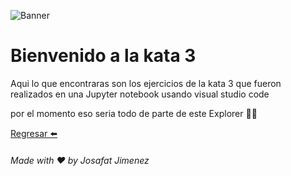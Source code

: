 ![Banner](https://github.com/JosafatJimenezB/KatasJosafatLaunchX/blob/main/extra/index.jpg)

# Bienvenido a la kata 3

Aqui lo que encontraras son los ejercicios de la kata 3 que fueron realizados en una Jupyter notebook usando visual studio code

por el momento eso seria todo de parte de este Explorer :man_astronaut:


[Regresar :arrow_left:](https://github.com/JosafatJimenezB/KatasJosafatLaunchX)


###### Made with :heart: by Josafat Jimenez
